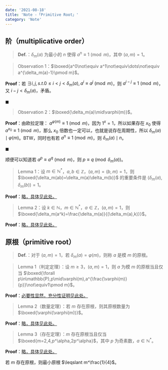 ```yaml
---
date: '2021-08-18'
title: 'Note -「Primitive Root」'
category: 'Note'
---
```


## 阶（multiplicative order）

>  $\textbf{Def.}$：$\delta_m(a)$ 为最小的 $n$ 使得 $a^n\equiv 1\pmod m$，其中 $(a,m)=1$。

>  Observation 1：$\boxed{a^0\not\equiv a^1\not\equiv\dots\not\equiv a^{\delta_m(a)-1}\pmod m}$。

$\textbf{Proof}$：若 $\exists i,j,s.t.0\leqslant i<j<\delta_m(a),a^i\equiv a^j\pmod m$，则 $a^{i-j}\equiv 1\pmod m$，又 $i-j<\delta_m(a)$，矛盾。

$\blacksquare$

> Observation 2：$\boxed{\delta_m(a)\mid\varphi(m)}$。

$\textbf{Proof}$：由欧拉定理： $a^{\varphi(m)}\equiv 1\pmod m$，因为 $1^x=1$，所以如果存在 $x_0$ 使得 $a^{x_0}\equiv 1\pmod m$，那么 $x_0$ 倍数也一定可以，也就是说存在周期性，所以 $\delta_m(a)\mid\varphi(m)$。BTW，同时也有若 $a^n\equiv 1\pmod m$，则 $\delta_m(a)\mid n$。

$\blacksquare$

顺便可以知道若 $a^p\equiv a^q\pmod m$，则 $p\equiv q\pmod{\delta_m(a)}$。

> Lemma 1：设 $m\in\mathbb{N}^*$，$a,b\in\mathbb{Z}$，$(a,m)=(b,m)=1$，则 $\boxed{\delta_m(ab)=\delta_m(a)\delta_m(b)}$ 的重要条件是 $(\delta_m(a),\delta_m(b))=1$。

$\textbf{Proof}$：[略，具体见此处。](https://oi-wiki.net/math/number-theory/primitive-root/#_3)

> Lemma 2：设 $k\in\mathbb{N}$，$m\in\mathbb{N}^*$，$a\in\mathbb{Z}$，$(a,m)=1$，则 $\boxed{\delta_m(a^k)=\frac{\delta_m(a)}{(\delta_m(a),k)}}$。

$\textbf{Proof}$：[略，具体见此处。](https://oi-wiki.net/math/number-theory/primitive-root/#_3)

## 原根（primitive root）

> $\textbf{Def.}$：对于 $(a,m)=1$，若 $\delta_m(a)=\varphi(m)$，则称 $a$ 是模 $m$ 的原根。

> Lemma 1（判定定理）：设 $m\geqslant3$，$(a,m)=1$，则 $a$ 为模 $m$ 的原根当且仅当 $\boxed{\forall p\in\mathbb{P},p\mid\varphi(m),a^{\frac{\varphi(m)}{p}}\not\equiv1\pmod m}$。

$\textbf{Proof}$：[必要性显然，充分性证明见此处。](https://oi-wiki.net/math/number-theory/primitive-root/#_5)

> Lemma 2（数量定理）：若 $m$ 存在原根，则其原根数量为 $\boxed{\varphi(\varphi(m))}$。

$\textbf{Proof}$：[略，具体见此处。](https://oi-wiki.net/math/number-theory/primitive-root/#_6)

> Lemma 3（存在定理）：$m$ 存在原根当且仅当 $\boxed{m=2,4,p^\alpha,2p^\alpha}$，其中 $p$ 为奇素数，$a\in\mathbb{N}^*$。

$\textbf{Proof}$：[略，具体见此处。](https://oi-wiki.net/math/number-theory/primitive-root/#_7)

若 $m$ 存在原根，则最小原根 $\leqslant m^\frac{1}{4}$。
